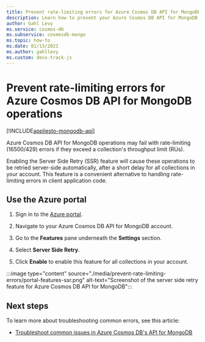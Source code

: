 ```yaml
---
title: Prevent rate-limiting errors for Azure Cosmos DB API for MongoDB operations.
description: Learn how to prevent your Azure Cosmos DB API for MongoDB operations from hitting rate limiting errors with the SSR (server side retry) feature. 
author: Gahl Levy
ms.service: cosmos-db
ms.subservice: cosmosdb-mongo
ms.topic: how-to
ms.date: 01/13/2021
ms.author: gahllevy
ms.custom: devx-track-js
---
```


# Prevent rate-limiting errors for Azure Cosmos DB API for MongoDB operations
[!INCLUDE[appliesto-mongodb-api](includes/appliesto-mongodb-api.md)]

Azure Cosmos DB API for MongoDB operations may fail with rate-limiting (16500/429) errors if they exceed a collection's throughput limit (RUs). 

Enabling the Server Side Retry (SSR) feature will cause these operations to be retried server-side automatically, after a short delay for all collections in your account. This feature is a convenient  alternative to handling rate-limiting errors in client application code.


## Use the Azure portal

1. Sign in to the [Azure portal](https://portal.azure.com/).

1. Navigate to your Azure Cosmos DB API for MongoDB account.

1. Go to the **Features** pane underneath the **Settings** section.

1. Select **Server Side Retry**.

1. Click **Enable** to enable this feature for all collections in your account.

:::image type="content" source="./media/prevent-rate-limiting-errors/portal-features-ssr.png" alt-text="Screenshot of the server side retry feature for Azure Cosmos DB API for MongoDB":::


## Next steps

To learn more about troubleshooting common errors, see this article:

* [Troubleshoot common issues in Azure Cosmos DB's API for MongoDB](mongodb-troubleshoot.md)
